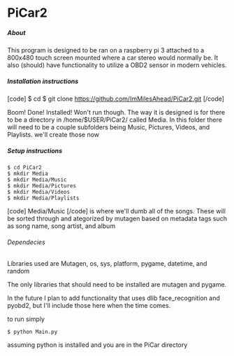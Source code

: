 # PiCar2

##### About #####

This program is designed to be ran on a raspberry pi 3 attached to a 800x480 touch screen mounted where a car stereo would normally be.
It also (should) have functionality to utilize a OBD2 sensor in modern vehicles.


##### Installation instructions #####

[code]
$ cd
$ git clone https://github.com/ImMilesAhead/PiCar2.git
[/code]

Boom! Done! Installed!
Won't run though. The way it is designed is for there to be a directory in /home/$USER/PiCar2/ called Media. In this folder there will need to be a couple subfolders being Music, Pictures, Videos, and Playlists. we'll create those now 

##### Setup instructions #####

```
$ cd PiCar2
$ mkdir Media
$ mkdir Media/Music
$ mkdir Media/Pictures
$ mkdir Media/Videos
$ mkdir Media/Playlists 
```

[code] Media/Music [/code] is where we'll dumb all of the songs. These will be sorted through and ategorized by mutagen based on metadata tags such as song name, song artist, and album

###### Dependecies ######

Libraries used are 
Mutagen, os, sys, platform, pygame, datetime, and random

The only libraries that should need to be installed are mutagen and pygame.

In the future I plan to add functionality that uses dlib face_recognition and pyobd2, but I'll include those here when the time comes.

to run simply 
```
$ python Main.py 
```
assuming python is installed and you are in the PiCar directory